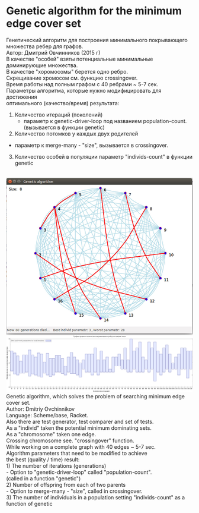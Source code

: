 # Genetic algorithm for the minimum edge cover set
Генетический алгоритм для построения минимального покрывающего множества ребер для графов. <br/>
Автор: Дмитрий Овчинников (2015 г)<br/>
В качестве "особей" взяты потенциальные минимальные доминирующие множества.<br/>
В качестве "хоромосомы" берется одно ребро.<br/>
Скрещивание хромосом см. функцию сrossingover.<br/>
Время работы над полным графом с 40 ребрами ~ 5-7 сек.<br/>
Параметры алгоритма, которые нужно модифицировать для достижения<br/>
оптимального (качество/время) результата:<br/>
1) Количество итераций (поколений)<br/>
   - параметр к genetic-driver-loop под названием population-count.<br/>
(вызывается в функции genetic)<br/>
2) Количество потомков у каждых двух родителей<br/>
  - параметр к merge-many - "size", вызывается в crossingover.<br/>
3) Количество особей в популяции параметр "individs-count" в функции genetic <br/><br/>

<img src="visualization.jpg"/>
<br/>
<img src="graphics.png" />
Genetic algorithm, which solves the problem of searching minimum edge cover set. <br/>
Author: Dmitriy Ovchinnikov<br/>
Language: Scheme/base, Racket.<br/>
Also there are test generator, test comparer and set of tests. <br/>
As a "individ" taken the potential minimum dominating sets. <br/>
As a "chromosome" taken one edge. <br/>
Crossing chromosome see. "crossingover" function. <br/>
While working on a complete graph with 40 edges ~ 5-7 sec. <br/>
Algorithm parameters that need to be modified to achieve <br/>
the best (quality / time) result: <br/>
1) The number of iterations (generations) <br/>
   - Option to "genetic-driver-loop"  called "population-count". <br/>
(called in a function "genetic") <br/>
2) Number of offspring from each of two parents <br/>
  - Option to merge-many - "size", called in crossingover. <br/>
3) The number of individuals in a population setting "individs-count" as a function of genetic <br/> <br/>

